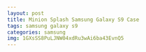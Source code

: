 ```yaml
---
layout: post
title: Minion Splash Samsung Galaxy S9 Case
tags: samsung galaxy s9
categories: samsung
img: 1GXsSS8PuLJNW04xdRu3wAi6ba43EvnQ5
---
```

